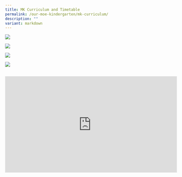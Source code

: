 ```yaml
---
title: MK Curriculum and Timetable
permalink: /our-moe-kindergarten/mk-curriculum/
description: ""
variant: markdown
---
```

![](/images/Our%20MOE%20Kindergarten/1__Curriculum_tab_2nd_tab.png)

![](/images/Our%20MOE%20Kindergarten/2__School_Term___Calendar_2nd_tab.png)

![](/images/Our%20MOE%20Kindergarten/3__School_Term___Calendar_2nd_tab.png)

![](/images/Our%20MOE%20Kindergarten/2nd_tab_Curriculum_and_timetable_GFRL_display_r.jpg)

<br>
<iframe allowfullscreen="" allow="accelerometer; autoplay; clipboard-write; encrypted-media; gyroscope; picture-in-picture; web-share" frameborder="0" title="YouTube video player" src="https://www.youtube.com/embed/nhVLI-UNss4?si=SxiNjsbLO-ePSN7w" height="315" width="560"></iframe>
